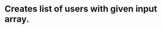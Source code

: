 #  Creates list of users with given input array.

<api-endpoint openapi-path="../../specifications/api.yml" method="POST" endpoint="/user/createWithList"/>